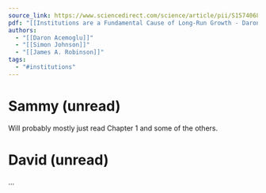 ```yaml
---
source_link: https://www.sciencedirect.com/science/article/pii/S1574068405010063
pdf: "[[Institutions are a Fundamental Cause of Long-Run Growth - Daron Acemoglu, Simon Johnson, James A. Robinson]]"
authors:
  - "[[Daron Acemoglu]]"
  - "[[Simon Johnson]]"
  - "[[James A. Robinson]]"
tags:
  - "#institutions"
---
```

# Sammy (unread)

Will probably mostly just read Chapter 1 and some of the others.

# David (unread)

...